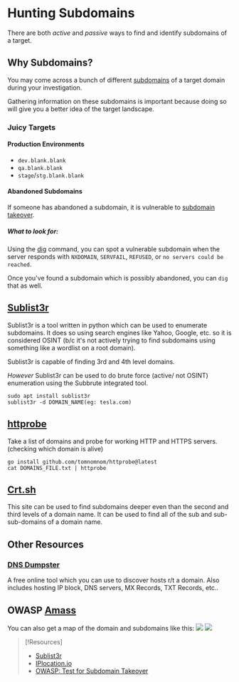 
# Hunting Subdomains
There are both *active* and *passive* ways to find and identify subdomains of a target.
## Why Subdomains?
You may come across a bunch of different [subdomains](/networking/DNS/DNS.md) of a target domain during your investigation.

Gathering information on these subdomains is important because doing so will give you a better idea of the target landscape.
### Juicy Targets
#### Production Environments
- `dev.blank.blank`
- `qa.blank.blank`
- `stage`/`stg.blank.blank`
#### Abandoned Subdomains
If someone has abandoned a subdomain, it is vulnerable to [subdomain takeover](/cybersecurity/TTPs/delivery/subdomain-takeover.md).
##### What to look for:
Using the [dig](/CLI-tools/dig.md) command, you can spot a vulnerable subdomain when the server responds with `NXDOMAIN`, `SERVFAIL`, `REFUSED`, or `no servers could be reached`.

Once you've found a subdomain which is possibly abandoned, you can `dig` that as well.
## [Sublist3r](https://www.kali.org/tools/sublist3r/)
Sublist3r is a tool written in python which can be used to enumerate subdomains. It does so using search engines like Yahoo, Google, etc. so it is considered OSINT (b/c it's not actively trying to find subdomains using something like a wordlist on a root domain).

Sublist3r is capable of finding 3rd and 4th level domains.

*However* Sublist3r can be used to do brute force (active/ not OSINT) enumeration using the Subbrute integrated tool.
```
sudo apt install sublist3r
sublist3r -d DOMAIN_NAME(eg: tesla.com)
```
## [httprobe](https://github.com/tomnomnom/httprobe)
Take a list of domains and probe for working HTTP and HTTPS servers. (checking which domain is alive)
```
go install github.com/tomnomnom/httprobe@latest
cat DOMAINS_FILE.txt | httprobe
```

## [Crt.sh](https://crt.sh)

This site can be used to find subdomains deeper even than the second and third levels of a domain name. It can be used to find all of the sub and sub-sub-domains of a domain name.
## Other Resources
### [DNS Dumpster](https://dnsdumpster.com/)
A free online tool which you can use to discover hosts r/t a domain. Also includes hosting IP block, DNS servers, MX Records, TXT Records, etc.. 

## OWASP [Amass](/cybersecurity/tools/scanning-enumeration/dir-and-subdomain/amass.md)


You can also get a map of the domain and subdomains like this:
![](PNPT/PNPT-pics/hunting-subdomains-1.png)
![](/PNPT-pics/hunting-subdomains-1.png)

> [!Resources]
> - [Sublist3r](https://www.kali.org/tools/sublist3r/)
> - [IPlocation.io](https://iplocation.io/ssl-certificate-fingerprint)
> - [OWASP: Test for Subdomain Takeover](https://owasp.org/www-project-web-security-testing-guide/latest/4-Web_Application_Security_Testing/02-Configuration_and_Deployment_Management_Testing/10-Test_for_Subdomain_Takeover)

